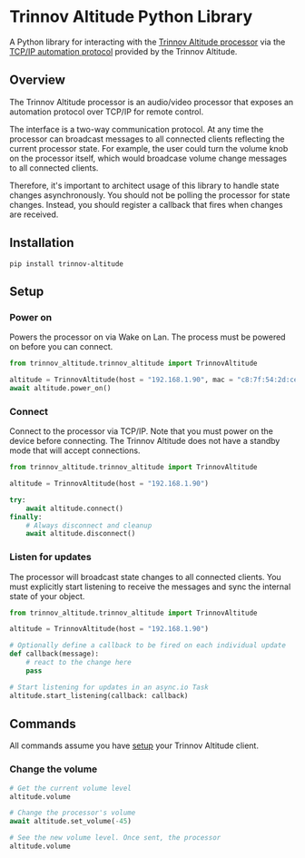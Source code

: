 # Trinnov Altitude Python Library

A Python library for interacting with the [Trinnov Altitude processor](https://www.trinnov.com/en/products/altitude32/) via the
[TCP/IP automation protocol](docs/Alititude%20Protocol.pdf) provided by the Trinnov Altitude.

## Overview

The Trinnov Altitude processor is an audio/video processor that exposes an
automation protocol over TCP/IP for remote control.

The interface is a two-way communication protocol. At any time the processor
can broadcast messages to all connected clients reflecting the current
processor state. For example, the user could turn the volume knob on the
processor itself, which would broadcase volume change messages to all connected
clients.

Therefore, it's important to architect usage of this library to handle state
changes asynchronously. You should not be polling the processor for state
changes. Instead, you should register a callback that fires when changes are
received.

## Installation

`pip install trinnov-altitude`

## Setup

### Power on

Powers the processor on via Wake on Lan. The process must be powered on
before you can connect.

```python
from trinnov_altitude.trinnov_altitude import TrinnovAltitude

altitude = TrinnovAltitude(host = "192.168.1.90", mac = "c8:7f:54:2d:ce:f2")
await altitude.power_on()
```

### Connect

Connect to the processor via TCP/IP. Note that you must power on the device
before connecting. The Trinnov Altitude does not have a standby mode that will
accept connections.

```python
from trinnov_altitude.trinnov_altitude import TrinnovAltitude

altitude = TrinnovAltitude(host = "192.168.1.90")

try:
    await altitude.connect()
finally:
    # Always disconnect and cleanup
    await altitude.disconnect()
```

### Listen for updates

The processor will broadcast state changes to all connected clients. You must
explicitly start listening to receive the messages and sync the internal state
of your object.

```python
from trinnov_altitude.trinnov_altitude import TrinnovAltitude

altitude = TrinnovAltitude(host = "192.168.1.90")

# Optionally define a callback to be fired on each individual update
def callback(message):
    # react to the change here
    pass

# Start listening for updates in an async.io Task
altitude.start_listening(callback: callback)
```

## Commands

All commands assume you have [setup](#setup) your Trinnov Altitude client.

### Change the volume

```python
# Get the current volume level
altitude.volume

# Change the processor's volume
await altitude.set_volume(-45)

# See the new volume level. Once sent, the processor
altitude.volume
```

